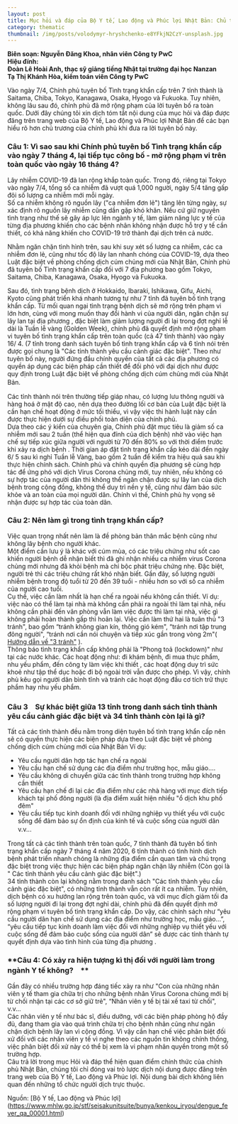 ```yaml
---
layout: post
title: Mục hỏi và đáp của Bộ Y tế, Lao động và Phúc lợi Nhật Bản: Chủ trương của Chính phủ về Tuyên bố tình trạng khẩn cấp
category: thematic
thumbnail: /img/posts/volodymyr-hryshchenko-e8YFkjN2CzY-unsplash.jpg
---
```

  
**Biên soạn: Nguyễn Đăng Khoa, nhân viên Công ty PwC**  
**Hiệu đính:**   
**Đoàn Lê Hoài Anh, thạc sỹ giảng tiếng Nhật tại trường đại học Nanzan**  
**Tạ Thị Khánh Hòa, kiểm toán viên Công ty PwC**

  Vào ngày 7/4, Chính phủ tuyên bố Tình trạng khẩn cấp trên 7 tỉnh thành là Saitama, Chiba, Tokyo, Kanagawa, Osaka, Hyogo và Fukuoka. Tuy nhiên, không lâu sau đó, chỉnh phủ đã mở rộng phạm của lời tuyên bố ra toàn quốc.  Dưới đây chúng tôi xin dịch tóm tắt nội dung của mục hỏi và đáp được đăng trên trang web của Bộ  Y tế, Lao động và Phúc lợi Nhật Bản để các bạn hiểu rõ hơn chủ trương của chính phủ khi đưa ra  lời tuyên bố này.

### **Câu 1: ****Vì**** sao sau khi Chính phủ  tuyên bố Tình trạng khẩn cấp vào ngày 7 tháng 4, lại tiếp tục công bố - mở rộng phạm vi trên toàn quốc vào ngày 16 tháng 4?**  
  Lây nhiễm COVID-19 đã lan rộng khắp toàn quốc.  Trong đó, riêng tại Tokyo vào ngày 7/4, tổng số ca nhiễm đã vượt quá 1,000 người, ngày 5/4 tăng gấp đôi số lượng ca nhiễm mới mỗi ngày.   
  Số ca nhiễm không rõ nguồn lây ("ca nhiễm đơn lẻ") tăng lên từng ngày, sự xác định rõ nguồn lây nhiễm cũng dần gặp khó khăn. Nếu cứ giữ nguyên tình trạng như thế sẽ gây áp lực lên ngành y tế, làm giảm năng lực y tế của từng địa phương khiến cho các bệnh nhân không nhận được hỗ trợ y tế cần thiết, có khả năng khiến cho COVID-19 trở thành đại dịch trên cả nước. 

  Nhằm ngăn chặn tình hình trên,  sau khi suy xét số lượng ca nhiễm, các ca nhiễm đơn lẻ, cũng như tốc độ lây lan nhanh chóng của COVID-19, dựa theo Luật đặc biệt về phòng chống dịch cúm chủng mới của Nhật Bản, Chính phủ đã tuyên bố Tình trạng khẩn cấp đối với 7 địa phương bao gồm Tokyo, Saitama, Chiba, Kanagawa, Osaka, Hyogo và Fukuoka.  
  
  Sau đó, tình trạng bệnh dịch ở Hokkaido, Ibaraki, Ishikawa, Gifu, Aichi, Kyoto cũng phát triển khá nhanh tương tự như 7 tỉnh đã tuyên bố tình trạng khẩn cấp. Từ mối quan ngại tình trạng bệnh dịch sẽ mở rộng trên phạm vi lớn hơn,  cùng với mong muốn thay đổi hành vi của người dân, ngăn chặn sự lây lan tại địa phương , đặc biệt làm giảm lượng người đi lại trong đợt nghỉ lễ dài là Tuần lễ vàng (Golden Week), chính phủ đã quyết định mở rộng phạm vi tuyên bố tình trạng khẩn cấp trên toàn quốc (cả 47 tỉnh thành) vào ngày 16/ 4. (7 tỉnh trong danh sách tuyên bố tình trạng khẩn cấp và 6 tỉnh nói trên được gọi chung là "Các tỉnh thành yêu cầu cảnh giác đặc biệt". 
  Theo như tuyên bố này, người đứng đầu chính quyền của tất cả các địa phương có quyền áp dụng các biện pháp cần thiết để đối phó với đại dịch như được quy định trong Luật đặc biệt về phòng chống dịch cúm chủng mới của Nhật Bản.　  
  
   Các tỉnh thành nói trên thường tiếp giáp nhau, có lượng lưu thông người và hàng hoá ở mật độ cao, nên dựa theo đường lối cơ bản của Luật đặc biệt là cần hạn chế hoạt động ở mức tối thiểu, vì vậy việc thi hành luật này cần được thực hiện dưới sự điều phối toàn diện của chính phủ.  
   Dựa theo các ý kiến của chuyên gia, Chính phủ đặt mục tiêu là giảm số ca nhiễm mới sau 2 tuần (thể hiện qua đỉnh của dịch bệnh) nhờ vào việc hạn chế sự tiếp xúc giữa người với người từ 70 đến 80% so với thời điểm trước khi xảy ra dịch bệnh . Thời gian áp đặt tình trạng khẩn cấp kéo dài đến ngày 6/ 5 sau kì nghỉ Tuần lễ Vàng, bao gồm 2 tuần  để kiểm tra hiệu quả sau khi thực hiện chính sách. Chính phủ và chính quyền địa phương sẽ cùng hợp tác để ứng phó với dịch Virus Corona chủng mới, tuy nhiên, nếu không có sự hợp tác của người dân thì không thể ngăn chặn được sự lây lan của dịch bệnh trong cộng đồng, không thể duy trì nền y tế, cũng như đảm bảo sức khỏe và an toàn của mọi người dân. Chính vì thế, Chính phủ hy vọng sẽ nhận được sự hợp tác của toàn dân.

### **Câu 2: Nên làm gì trong tình trạng khẩn cấp?**  

   Việc quan trọng nhất nên làm là đề phòng bản thân mắc bệnh cũng như không lây bệnh cho người khác.  
   Một điểm cần lưu ý là khác với cúm mùa, có các triệu chứng như sốt cao khiến người bệnh dễ nhận biết thì đã ghi nhận  nhiều ca nhiễm  virus Corona chủng mới nhưng đã khỏi bệnh mà chỉ bộc phát triệu chứng nhẹ. Đặc biệt, người trẻ thì các triệu chứng rất khó nhận biết. Gần đây, số lượng người nhiễm bệnh trong độ tuổi từ 20 đến 39 tuổi - nhiều hơn so với số ca nhiễm của người cao tuổi.  
   Cụ thể, việc cần làm nhất là hạn chế ra ngoài nếu không cần thiết. Ví dụ: việc nào có thể làm tại nhà mà không cần phải ra ngoài thì làm tại nhà, nếu không cần phải đến văn phòng vẫn làm việc được thì làm tại nhà, việc gì không phải hoàn thành gấp thì hoãn lại. Việc cần làm thứ hai là tuân thủ "3 tránh", bao gồm “tránh không gian kín, thông gió kém", “tránh nơi tập trung đông người", “tránh nơi cần nói chuyện và tiếp xúc gần trong vòng 2m"( [Hướng dẫn về "3 tránh"](https://www.kantei.go.jp/jp/headline/kansensho/coronavirus.html#c5)  ).     
   Thông báo tình trạng khẩn cấp không phải là "Phong toả (lockdown)" như tại các nước khác. Các hoạt động như: đi khám bệnh, đi mua thực phẩm, nhu yếu phẩm, đến công ty làm việc khi  thiết , các hoạt động duy trì sức khoẻ như tập thể dục hoặc đi bộ ngoài trời vẫn được cho phép. Vì vậy,  chính phủ kêu gọi người dân bình tĩnh và tránh các hoạt động đầu cơ tích trữ thực phẩm hay nhu yếu phẩm. 

### **Câu 3　Sự khác biệt giữa 13 tỉnh trong danh sách tỉnh thành yêu cầu cảnh giác đặc biệt và 34 tỉnh thành còn lại là gì?**  

 Tất cả các tỉnh thành đều nằm trong diện tuyên bố tình trạng khẩn cấp nên sẽ có quyền thực hiện các biện pháp dựa theo Luật đặc biệt về phòng chống dịch cúm chủng mới của Nhật Bản  Ví dụ:

* Yêu cầu người dân hợp tác hạn chế ra ngoài   
* Yêu cầu hạn chế sử dụng các địa điểm như trường học, mẫu giáo….  
* Yêu cầu không di chuyển giữa các tỉnh thành trong trường hợp không cần thiết  
* Yêu cầu hạn chế  đi lại  các  địa điểm như các nhà hàng  với mục đích tiếp khách tại phố đông người (là địa điểm xuất hiện nhiều "ổ dịch khu phố đêm"  
* Yêu cầu tiếp tục kinh doanh  đối với những nghiệp vụ thiết yếu với cuộc sống để đảm bảo sự ổn định của kinh tế và cuộc sống của người dân  
v.v...　

 Trong tất cả các tỉnh thành trên toàn quốc, 7 tỉnh thành đã tuyên bố tình trạng khẩn cấp ngày 7 tháng 4 năm 2020, 6 tỉnh thành có tình hình dịch bệnh phát triển nhanh chóng là những địa điểm cần quan tâm và chú trọng đặc biệt trong việc thực hiện các biện pháp ngăn chặn lây nhiễm (Còn gọi là " Các tỉnh thành yêu cầu cảnh giác đặc biệt".)  
 34 tỉnh thành còn lại không nằm trong danh sách "Các tỉnh thành yêu cầu cảnh giác đặc biệt", có những tỉnh thành vẫn còn rất ít ca nhiễm. Tuy nhiên, dịch bệnh có xu hướng lan rộng trên toàn quốc, và với mục đích giảm tối đa số lượng người đi lại trong đợt nghỉ dài, chính phủ đã đến quyết định mở rộng phạm vi tuyên bố tình trạng khẩn cấp. Do vậy, các chính sách như “yêu cầu người dân hạn chế sử dụng các địa điểm như trường học, mẫu giáo…”, “yêu cầu tiếp tục kinh doanh làm việc đối với những nghiệp vụ thiết yếu với cuộc sống để đảm bảo cuộc sống của người dân” sẽ được các tỉnh thành tự quyết định dựa vào tình hình của từng địa phương .

### **Câu 4: Có xảy ra hiện tượng kì thị đối với người làm trong ngành Y tế không?　**

Gần đây có nhiều trường hợp đáng tiếc xảy ra như "Con của những nhân viên y tế tham gia chữa trị cho những bệnh nhân Virus Corona chủng mới bị từ chối nhận tại các cơ sở giữ trẻ", “Nhân viên y tế bị tài xế taxi từ chối", v.v...  
Các nhân viên y tế như bác sĩ, điều dưỡng, với các biện pháp phòng hộ đầy đủ, đang tham gia vào quá trình chữa trị cho bệnh nhân cũng như ngăn chặn dịch bệnh lây lan vì cộng đồng. Vì vậy cần hạn chế việc phân biệt đối xử đối với các nhân viên y tế vì nghe theo các nguồn tin không chính thống, việc phân biệt đối xử này có thể bị xem là vi phạm nhân quyền trong một số trường hợp.  
Câu trả lời trong mục Hỏi và đáp thể hiện quan điểm chính thức của chính phủ Nhật Bản, chúng tôi chỉ đóng vai trò lược dịch nội dung được đăng trên trang web của Bộ Y tế, Lao động và Phúc lợi. Nội dung bài dịch không liên quan đến những tổ chức người dịch trực thuộc.

Nguồn: [Bộ Y tế, Lao động và Phúc lợi] (https://www.mhlw.go.jp/stf/seisakunitsuite/bunya/kenkou_iryou/dengue_fever_qa_00001.html)
